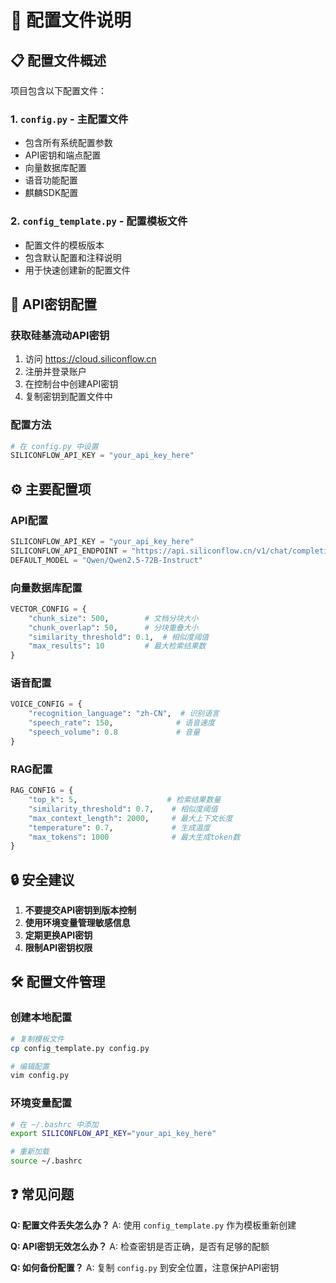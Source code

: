# 🔧 配置文件说明

## 📋 配置文件概述

项目包含以下配置文件：

### 1. **`config.py`** - 主配置文件
- 包含所有系统配置参数
- API密钥和端点配置
- 向量数据库配置
- 语音功能配置
- 麒麟SDK配置

### 2. **`config_template.py`** - 配置模板文件
- 配置文件的模板版本
- 包含默认配置和注释说明
- 用于快速创建新的配置文件

## 🔑 API密钥配置

### 获取硅基流动API密钥
1. 访问 https://cloud.siliconflow.cn
2. 注册并登录账户
3. 在控制台中创建API密钥
4. 复制密钥到配置文件中

### 配置方法
```python
# 在 config.py 中设置
SILICONFLOW_API_KEY = "your_api_key_here"
```

## ⚙️ 主要配置项

### API配置
```python
SILICONFLOW_API_KEY = "your_api_key_here"
SILICONFLOW_API_ENDPOINT = "https://api.siliconflow.cn/v1/chat/completions"
DEFAULT_MODEL = "Qwen/Qwen2.5-72B-Instruct"
```

### 向量数据库配置
```python
VECTOR_CONFIG = {
    "chunk_size": 500,        # 文档分块大小
    "chunk_overlap": 50,      # 分块重叠大小
    "similarity_threshold": 0.1,  # 相似度阈值
    "max_results": 10         # 最大检索结果数
}
```

### 语音配置
```python
VOICE_CONFIG = {
    "recognition_language": "zh-CN",  # 识别语言
    "speech_rate": 150,              # 语音速度
    "speech_volume": 0.8             # 音量
}
```

### RAG配置
```python
RAG_CONFIG = {
    "top_k": 5,                    # 检索结果数量
    "similarity_threshold": 0.7,    # 相似度阈值
    "max_context_length": 2000,     # 最大上下文长度
    "temperature": 0.7,             # 生成温度
    "max_tokens": 1000              # 最大生成token数
}
```

## 🔒 安全建议

1. **不要提交API密钥到版本控制**
2. **使用环境变量管理敏感信息**
3. **定期更换API密钥**
4. **限制API密钥权限**

## 🛠️ 配置文件管理

### 创建本地配置
```bash
# 复制模板文件
cp config_template.py config.py

# 编辑配置
vim config.py
```

### 环境变量配置
```bash
# 在 ~/.bashrc 中添加
export SILICONFLOW_API_KEY="your_api_key_here"

# 重新加载
source ~/.bashrc
```

## ❓ 常见问题

**Q: 配置文件丢失怎么办？**
A: 使用 `config_template.py` 作为模板重新创建

**Q: API密钥无效怎么办？**
A: 检查密钥是否正确，是否有足够的配额

**Q: 如何备份配置？**
A: 复制 `config.py` 到安全位置，注意保护API密钥

